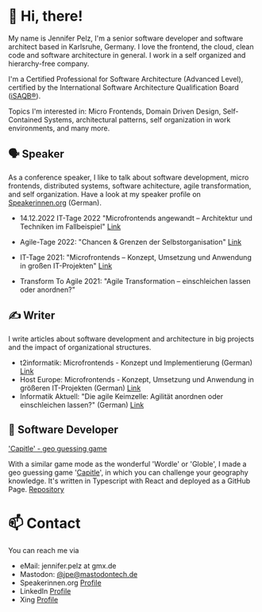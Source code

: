 # 👋 Hi, there! 

My name is Jennifer Pelz, I'm a senior software developer and software architect based in Karlsruhe, Germany. I love the frontend, the cloud, clean code and software architecture in general. I work in a self organized and hierarchy-free company.

I'm a Certified Professional for Software Architecture (Advanced Level), certified by the International Software Architecture Qualification Board ([iSAQB®](https://www.isaqb.org/)).

Topics I'm interested in: Micro Frontends, Domain Driven Design, Self-Contained Systems, architectural patterns, self organization in work environments, and many more.

## 🗣 Speaker

As a conference speaker, I like to talk about software development, micro frontends, distributed systems, software achitecture, agile transformation, and self organization. Have a look at my speaker profile on [Speakerinnen.org](https://speakerinnen.org/de/profiles/jennifer-pelz) (German).

- 14.12.2022 IT-Tage 2022 "Microfrontends angewandt – Architektur und Techniken im Fallbeispiel" [Link](https://www.ittage.informatik-aktuell.de/programm/2022/microfrontends-angewandt-architektur-und-techniken-im-fallbeispiel.html)

- Agile-Tage 2022: "Chancen & Grenzen der Selbstorganisation" [Link](https://www.ittage.informatik-aktuell.de/programm/365-2022/chancen-grenzen-der-selbstorganisation.html)
- IT-Tage 2021: "Microfrontends – Konzept, Umsetzung und Anwendung in großen IT-Projekten" [Link](https://www.ittage.informatik-aktuell.de/programm/2021/microfrontends-konzept-umsetzung-und-anwendung-in-grossen-it-projekten.html)
- Transform To Agile 2021: "Agile Transformation – einschleichen lassen oder anordnen?"

## ✍️ Writer

I write articles about software development and architecture in big projects and the impact of organizational structures.

- t2informatik: Microfrontends - Konzept und Implementierung (German) [Link](https://t2informatik.de/blog/softwareentwicklung/microfrontends-konzept-und-implementierung/)
- Host Europe: Microfrontends - Konzept, Umsetzung und Anwendung in größeren IT-Projekten (German) [Link](https://www.hosteurope.de/blog/microfrontends-konzept-umsetzung-und-anwendung-in-groesseren-it-projekten/)
- Informatik Aktuell: "Die agile Keimzelle: Agilität anordnen oder einschleichen lassen?"
(German) [Link](https://www.informatik-aktuell.de/management-und-recht/projektmanagement/die-agile-keimzelle-agilitaet-nordnen-oder-einschleichen-lassen.html)

## 👾 Software Developer

['Capitle' - geo guessing game](https://www.capitle.de)

With a similar game mode as the wonderful 'Wordle' or 'Globle', I made a geo guessing game '[Capitle](https://www.capitle.de)', in which you can challenge your geography knowledge. It's written in Typescript with React and deployed as a GitHub Page.
[Repository](https://github.com/JNPLZ/capitle)

# 📫 Contact

You can reach me via
- eMail: jennifer.pelz at gmx.de 
- Mastodon: [@jpe@mastodontech.de](https://mastodontech.de/@jpe)
- Speakerinnen.org [Profile](https://speakerinnen.org/de/profiles/jennifer-pelz)
- LinkedIn [Profile](https://www.linkedin.com/in/jennifer-pelz-1701bb5b/)
- Xing [Profile](https://www.xing.com/profile/Jennifer_Pelz/cv)

